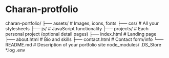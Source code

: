 # Charan-protfolio
charan-portfolio/
├── assets/            # Images, icons, fonts
├── css/               # All your stylesheets
├── js/                # JavaScript functionality
├── projects/          # Each personal project (optional detail pages)
├── index.html         # Landing page
├── about.html         # Bio and skills
├── contact.html       # Contact form/info
└── README.md          # Description of your portfolio site
node_modules/
.DS_Store
*.log
.env
